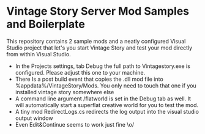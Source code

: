 # Vintage Story Server Mod Samples and Boilerplate

This repository contains 2 sample mods and a neatly configured Visual Studio project that let's you start Vintage Story and test your mod 
directly from within Visual Studio.
- In the Projects settings, tab Debug the full path to Vintagestory.exe is configured. Please adjust this one to your machine.
- There Is a post build event that copies the .dll mod file into %appdata%/VintageStory/Mods. You only need to touch that one if you installed vintage story somewhere else
- A command line argument /flatworld is set in the Debug tab as well. It will automatically start a superflat creative world for you to test the mod.
- A tiny mod RedirectLogs.cs redirects the log output into the visual studio output window
- Even Edit&Continue seems to work just fine \o/

